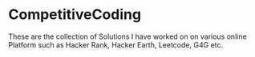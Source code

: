 # CompetitiveCoding

These are the collection of Solutions I have worked on on various online Platform such as Hacker Rank, Hacker Earth, Leetcode, G4G etc.
